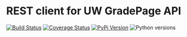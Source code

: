 # REST client for UW GradePage API

[![Build Status](https://github.com/uw-it-aca/uw-restclients-gradepage/workflows/tests/badge.svg)](https://github.com/uw-it-aca/uw-restclients-gradepage/actions)
[![Coverage Status](https://coveralls.io/repos/github/uw-it-aca/uw-restclients-gradepage/badge.svg?branch=main)](https://coveralls.io/github/uw-it-aca/uw-restclients-gradepage?branch=main)
[![PyPi Version](https://img.shields.io/pypi/v/uw-restclients-gradepage.svg)](https://pypi.python.org/pypi/uw-restclients-gradepage)
![Python versions](https://img.shields.io/badge/python-3.12-blue.svg)
